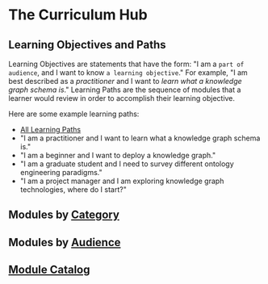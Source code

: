 # The Curriculum Hub

## Learning Objectives and Paths
Learning Objectives are statements that have the form: "I am a `part of audience`, and I want to know `a learning objective`." For example, "I am best described as a _practitioner_ and I want to _learn what a knowledge graph schema is_." Learning Paths are the sequence of modules that a learner would review in order to accomplish their learning objective.

Here are some example learning paths:
* [All Learning Paths](./learning_paths.md)
* "I am a practitioner and I want to learn what a knowledge graph schema is."
* "I am a beginner and I want to deploy a knowledge graph."
* "I am a graduate student and I need to survey different ontology engineering paradigms."
* "I am a project manager and I am exploring knowledge graph technologies, where do I start?"
  
## Modules by [Category](./categories.md)

## Modules by [Audience](./audiences.md)

## [Module Catalog](./curriculum.md)
